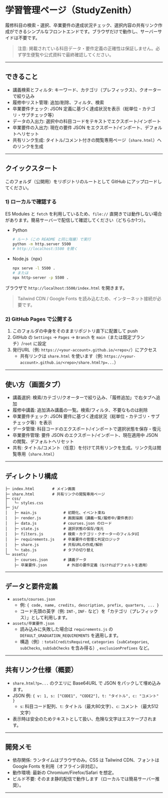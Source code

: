 # 学習管理ページ（StudyZenith）

履修科目の検索・選択、卒業要件の達成状況チェック、選択内容の共有リンク作成ができるシンプルなフロントエンドです。ブラウザだけで動作し、サーバーサイドは不要です。

> 注意: 掲載されている科目データ・要件定義の正確性は保証しません。必ず学生便覧や公式資料で最終確認してください。

---

## できること

- 講義検索とフィルタ: キーワード、カテゴリ（プレフィックス）、クオーターで絞り込み
- 履修中リスト管理: 追加/削除、フィルタ、検索
- 卒業要件チェック: JSON 定義に基づく達成状況を表示（総単位・カテゴリ・サブチェック等）
- データの入出力: 選択中の科目コードをテキストでエクスポート/インポート
- 卒業要件の入出力: 現在の要件 JSON をエクスポート/インポート、デフォルトへリセット
- 共有リンク生成: タイトル/コメント付きの閲覧専用ページ（`share.html`）へのリンクを生成

---

## クイックスタート

このフォルダ（公開用）をリポジトリのルートとして GitHub にアップロードしてください。

### 1) ローカルで確認する

ES Modules と `fetch` を利用しているため、`file://` 直開きでは動作しない場合があります。簡易サーバーで配信して確認してください（どちらか1つ）。

- Python
  ```bash
  # ルート（この README と同じ階層）で実行
  python -m http.server 5500
  # http://localhost:5500 を開く
  ```
- Node.js（npx）
  ```bash
  npx serve -l 5500 .
  # または
  npx http-server -p 5500 .
  ```

ブラウザで `http://localhost:5500/index.html` を開きます。

> Tailwind CDN / Google Fonts を読み込むため、インターネット接続が必要です。

### 2) GitHub Pages で公開する

1. このフォルダの中身をそのままリポジトリ直下に配置して push
2. GitHub の `Settings` → `Pages` → `Branch` を `main`（または既定ブランチ）/`root` に設定
3. 発行URL（例: `https://<your-account>.github.io/<repo>/`）にアクセス
   - 共有リンクは `share.html` を使います（例: `https://<your-account>.github.io/<repo>/share.html?p=...`）

---

## 使い方（画面タブ）

- 講義選択: 検索/カテゴリ/クオーターで絞り込み、「履修追加」で右タブへ追加
- 履修中講義: 追加済み講義の一覧。検索/フィルタ、不要なものは削除
- 卒業要件チェック: JSON 要件に基づく達成状況（総単位・カテゴリ・サブチェック等）を表示
- データ管理: 科目コードのエクスポート/インポートで選択状態を保存・復元
- 卒業要件管理: 要件 JSON のエクスポート/インポート、現在適用中 JSON の閲覧、デフォルトへリセット
- 共有: タイトル/コメント（任意）を付けて共有リンクを生成。リンク先は閲覧専用（`share.html`）

---

## ディレクトリ構成

```
├─ index.html        # メイン画面
├─ share.html        # 共有リンクの閲覧専用ページ
├─ css/
│   └─ styles.css
├─ js/
│   ├─ main.js            # 初期化、イベント束ね
│   ├─ render.js          # 画面描画（講義一覧/履修中/要件表示）
│   ├─ data.js            # courses.json のロード
│   ├─ state.js           # 選択状態の保存/復元
│   ├─ filters.js         # 検索・カテゴリ・クオーターのフィルタUI
│   ├─ requirements.js    # 卒業要件の管理と判定ロジック
│   ├─ share.js           # 共有URLの作成/解析
│   └─ tabs.js            # タブの切り替え
└─ assets/
    ├─ courses.json       # 講義データ
    ├─ 卒業要件.json         # 外部の要件定義（なければデフォルトを適用）
```

---

## データと要件定義

- `assets/courses.json`
  - 例: `{ code, name, credits, description, prefix, quarters, ... }`
  - コード先頭の英字（例: `INT-`, `INF-` など）を「カテゴリ（プレフィックス）」として利用します。
- `assets/卒業要件.json`
  - 読み込みに失敗した場合は `requirements.js` の `DEFAULT_GRADUATION_REQUIREMENTS` を適用します。
  - 構造（例）: `totalCreditsRequired`, `categories`（`subCategories`, `subChecks`, `subSubChecks` を含み得る）, `exclusionPrefixes` など。

---

## 共有リンク仕様（概要）

- `share.html?p=...` のクエリに Base64URL で JSON をパックして埋め込みます。
- JSON 例: `{ v: 1, s: ["CODE1", "CODE2"], t: "タイトル", c: "コメント" }`
  - `s`: 科目コード配列、`t`: タイトル（最大80文字）、`c`: コメント（最大512文字）
- 表示時は安全のためテキストとして扱い、危険な文字はエスケープされます。

---

## 開発メモ

- 依存関係: ランタイムはブラウザのみ。CSS は Tailwind CDN、フォントは Google Fonts を利用（オフライン非対応）。
- 動作環境: 最新の Chromium/Firefox/Safari を想定。
- ビルド不要: そのまま静的配信で動作します（ローカルでは簡易サーバー推奨）。

---



